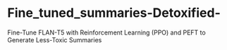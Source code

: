 # Fine_tuned_summaries-Detoxified-
Fine-Tune FLAN-T5 with Reinforcement Learning (PPO) and PEFT to Generate Less-Toxic Summaries
